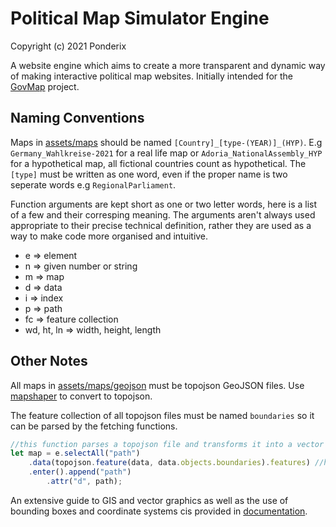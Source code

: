 # Political Map Simulator Engine
Copyright (c) 2021  Ponderix

A website engine which aims to create a more transparent and dynamic way of making interactive political map websites. Initially intended for the [GovMap](https://github.com/haroldTheDeveloper/GovMap) project.

## Naming Conventions
Maps in [assets/maps](assets/maps) should be named `[Country]_[type-(YEAR)]_(HYP)`. E.g `Germany_Wahlkreise-2021` for a real life map or `Adoria_NationalAssembly_HYP` for a hypothetical map, all fictional countries count as hypothetical. The `[type]` must be written as one word, even if the proper name is two seperate words e.g `RegionalParliament`.

Function arguments are kept short as one or two letter words, here is a list of a few and their corresping meaning. The arguments aren't always used appropriate to their precise technical definition, rather they are used as a way to make code more organised and intuitive.

* e => element
* n => given number or string
* m => map
* d => data
* i => index
* p => path
* fc => feature collection
* wd, ht, ln => width, height, length


## Other Notes
All maps in [assets/maps/geojson](assets/maps/geojson) must be topojson GeoJSON files. Use [mapshaper](https://mapshaper.org/) to convert to topojson.


The feature collection of all topojson files must be named `boundaries` so it can be parsed by the fetching functions.
```js
//this function parses a topojson file and transforms it into a vector graphic
let map = e.selectAll("path")
    .data(topojson.feature(data, data.objects.boundaries).features) //here is the important part, look at keyword ".boundaries"
    .enter().append("path")
        .attr("d", path);
```


An extensive guide to GIS and vector graphics as well as the use of bounding boxes and coordinate systems cis provided in [documentation](DOCUMENTATION.md).

